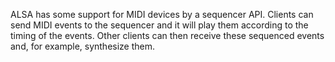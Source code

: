 ALSA has some support for MIDI devices by a sequencer API.
	Clients can send MIDI events to the sequencer and it will
	play them according to the timing of the events.
	Other clients can then receive these sequenced events and,
	for example, synthesize them.